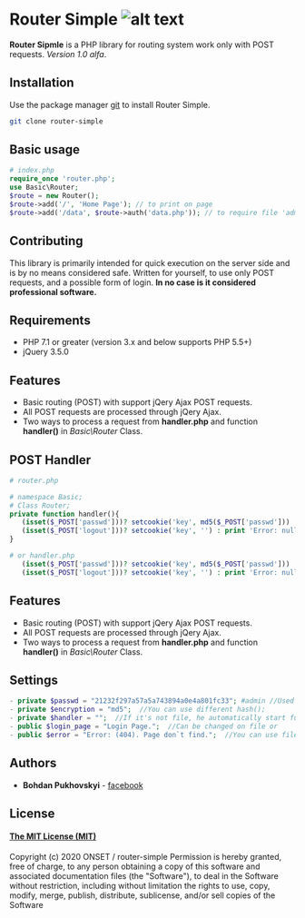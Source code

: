 # Router Simple ![alt text][onset]

[onset]:https://i.ibb.co/SN2HNY4/24px.png "ONSET"
[github]:https://avatars3.githubusercontent.com/u/68329664?s=200&v=4 "ONSET"

**Router Sipmle** is a PHP library for routing system work only with POST requests.
*Version 1.0 alfa*.


## Installation

Use the package manager [git](https://commandbox.ortusbooks.com/package-management/code-endpoints/git) to install Router Simple.
```bash
git clone router-simple
```

## Basic usage
```php
# index.php
require_once 'router.php';
use Basic\Router;
$route = new Router();
$route->add('/', 'Home Page'); // to print on page
$route->add('/data', $route->auth('data.php')); // to require file 'admin.php'
```
## Contributing
This library is primarily intended for quick execution on the server side and is by no means considered safe. Written for yourself, to use only POST requests, and a possible form of login. **In no case is it considered professional software.**

## Requirements
* PHP 7.1 or greater (version 3.x and below supports PHP 5.5+)
* jQuery 3.5.0

## Features
* Basic routing (POST) with support jQery Ajax POST requests.
* All POST requests are processed through jQery Ajax.
* Two ways to process a request from **handler.php** and function **handler()** in *Basic\Router* Class.

## POST Handler
```php
# router.php

# namespace Basic;
# Class Router;
private function handler(){
   (isset($_POST['passwd']))? setcookie('key', md5($_POST['passwd'])) : print 'Error: null;';
   (isset($_POST['logout']))? setcookie('key', '') : print 'Error: null;';
}

# or handler.php
   (isset($_POST['passwd']))? setcookie('key', md5($_POST['passwd'])) : print 'Error: null;';
   (isset($_POST['logout']))? setcookie('key', '') : print 'Error: null;';
```
## Features
* Basic routing (POST) with support jQery Ajax POST requests.
* All POST requests are processed through jQery Ajax.
* Two ways to process a request from **handler.php** and function **handler()** in *Basic\Router* Class.

## Settings
```php
- private $passwd = "21232f297a57a5a743894a0e4a801fc33"; #admin //Used md5 encryption. 
- private $encryption = "md5";  //You can use different hash();
- private $handler = "";  //If it's not file, he automatically start function handler() in Class.
- public $login_page = "Login Page.";  //Can be changed on file or 
- public $error = "Error: (404). Page don`t find.";  //You can use file or text to Error handler.  
```

## Authors
* **Bohdan Pukhovskyi** - [facebook](https://www.facebook.com/bohdan.pukhovskyi)

## License 
#### [The MIT License (MIT)](https://choosealicense.com/licenses/mit/)

Copyright (c) 2020 ONSET / router-simple 
Permission is hereby granted, free of charge, to any person obtaining a copy of this software and associated documentation files (the "Software"), to deal in the Software without restriction, including without limitation the rights to use, copy, modify, merge, publish, distribute, sublicense, and/or sell copies of the Software
